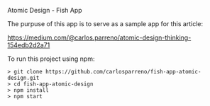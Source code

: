 Atomic Design - Fish App

The purpuse of this app is to serve as a sample app for this article:

https://medium.com/@carlos.parreno/atomic-design-thinking-154edb2d2a71




To run this project using npm:
```
> git clone https://github.com/carlosparreno/fish-app-atomic-design.git
> cd fish-app-atomic-design
> npm install
> npm start
```
